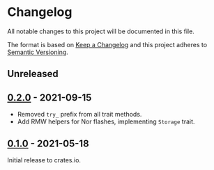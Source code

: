 # Changelog

All notable changes to this project will be documented in this file.

The format is based on [Keep a Changelog](http://keepachangelog.com/en/1.0.0/)
and this project adheres to [Semantic Versioning](http://semver.org/spec/v2.0.0.html).

## Unreleased

## [0.2.0] - 2021-09-15

- Removed `try_` prefix from all trait methods.
- Add RMW helpers for Nor flashes, implementing `Storage` trait.

## [0.1.0] - 2021-05-18

Initial release to crates.io.

[Unreleased]: https://github.com/rust-embedded-community/embedded-storage/compare/v0.2.0...HEAD
[0.2.0]: https://github.com/rust-embedded-community/embedded-storage/releases/tag/v0.2.0
[0.1.0]: https://github.com/rust-embedded-community/embedded-storage/releases/tag/v0.1.0
